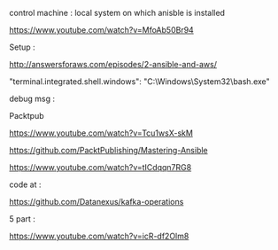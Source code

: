 control machine : local system on which anisble is installed

https://www.youtube.com/watch?v=MfoAb50Br94

Setup :

http://answersforaws.com/episodes/2-ansible-and-aws/


"terminal.integrated.shell.windows": "C:\\Windows\\System32\\bash.exe"


debug 
  msg :

Packtpub

https://www.youtube.com/watch?v=Tcu1wsX-skM

https://github.com/PacktPublishing/Mastering-Ansible


https://www.youtube.com/watch?v=tICdqqn7RG8

code at :

https://github.com/Datanexus/kafka-operations

5 part :

https://www.youtube.com/watch?v=icR-df2Olm8